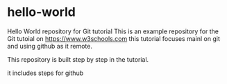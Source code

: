 # hello-world
Hello World repository for Git tutorial
This is an example repository for the Git tutoial on https://www.w3schools.com
this tutorial focuses mainl on git and using github as it remote.

This repository is built step by step in the tutorial.

it includes steps for github
